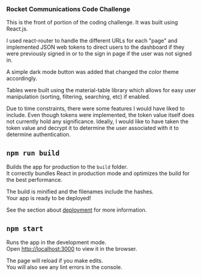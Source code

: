 ### Rocket Communications Code Challenge
This is the front of portion of the coding challenge. It was built using React.js. 

I used react-router to handle the different URLs for each "page" and implemented JSON web tokens to direct users to the dashboard if they were previously signed in or to the sign in page if the user was not signed in.

A simple dark mode button was added that changed the color theme accordingly.

Tables were built using the material-table library which allows for easy user manipulation (sorting, filtering, searching, etc) if enabled.

Due to time constraints, there were some features I would have liked to include. Even though tokens were implemented, the token value itself does not currently hold any significance. Ideally, I would like to have taken the token value and decrypt it to determine the user associated with it to determine authentication.

## `npm run build`

Builds the app for production to the `build` folder.\
It correctly bundles React in production mode and optimizes the build for the best performance.

The build is minified and the filenames include the hashes.\
Your app is ready to be deployed!

See the section about [deployment](https://facebook.github.io/create-react-app/docs/deployment) for more information.

## `npm start`

Runs the app in the development mode.\
Open [http://localhost:3000](http://localhost:3000) to view it in the browser.

The page will reload if you make edits.\
You will also see any lint errors in the console.

